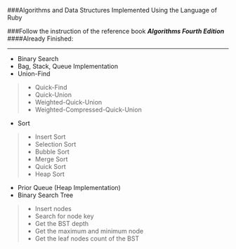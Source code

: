 ###Algorithms and Data Structures Implemented Using the Language of Ruby

###Follow the instruction of the reference book **_Algorithms Fourth Edition_**
####Already Finished:
<hr>

* Binary Search
* Bag, Stack, Queue Implementation
* Union-Find 

> * Quick-Find 
> * Quick-Union 
> * Weighted-Quick-Union 
> * Weighted-Compressed-Quick-Union
> 

* Sort

>* Insert Sort
>* Selection Sort
>* Bubble Sort
>* Merge Sort
>* Quick Sort
>* Heap Sort

* Prior Queue (Heap Implementation)
* Binary Search Tree

>* Insert nodes
>* Search for node key
>* Get the BST depth
>* Get the maximum and minimum node
>* Get the leaf nodes count of the BST
